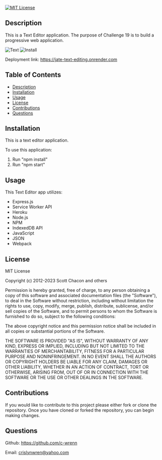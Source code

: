 [![MIT License](https://img.shields.io/badge/License-MIT-blue.svg)](https://opensource.org/licenses/MIT)

## Description

This is a Text Editor application. The purpose of Challenge 19 is to build a progressive web application.

![Text](image.png)
![Install](image-1.png)

Deployment link: https://jate-text-editing.onrender.com

## Table of Contents

- [Description](#description)
- [Installation](#installation)
- [Usage](#usage)
- [License](#license)
- [Contributions](#contributions)
- [Questions](#questions)

## Installation
 
This is a text editor application.

To use this application:
1. Run "npm install"
2. Run "npm start"


## Usage

This Text Editor app utilizes: 

- Express.js
- Service Worker API
- Heroku
- Node.js 
- NPM 
- IndexedDB API
- JavaScript
- JSON
- Webpack

## License

MIT License

Copyright (c) 2012-2023 Scott Chacon and others

Permission is hereby granted, free of charge, to any person obtaining
a copy of this software and associated documentation files (the
"Software"), to deal in the Software without restriction, including
without limitation the rights to use, copy, modify, merge, publish,
distribute, sublicense, and/or sell copies of the Software, and to
permit persons to whom the Software is furnished to do so, subject to
the following conditions:

The above copyright notice and this permission notice shall be
included in all copies or substantial portions of the Software.

THE SOFTWARE IS PROVIDED "AS IS", WITHOUT WARRANTY OF ANY KIND,
EXPRESS OR IMPLIED, INCLUDING BUT NOT LIMITED TO THE WARRANTIES OF
MERCHANTABILITY, FITNESS FOR A PARTICULAR PURPOSE AND
NONINFRINGEMENT. IN NO EVENT SHALL THE AUTHORS OR COPYRIGHT HOLDERS BE
LIABLE FOR ANY CLAIM, DAMAGES OR OTHER LIABILITY, WHETHER IN AN ACTION
OF CONTRACT, TORT OR OTHERWISE, ARISING FROM, OUT OF OR IN CONNECTION
WITH THE SOFTWARE OR THE USE OR OTHER DEALINGS IN THE SOFTWARE.

## Contributions

If you would like to contribute to this project please either fork or clone the repository. Once you have cloned or forked the repository, you can begin making changes.

## Questions
Github: https://github.com/c-wrenn

Email: crislynwren@yahoo.com